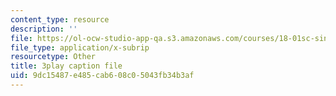 ```yaml
---
content_type: resource
description: ''
file: https://ol-ocw-studio-app-qa.s3.amazonaws.com/courses/18-01sc-single-variable-calculus-fall-2010/9dc15487e485cab608c05043fb34b3af_e4cURLXGjrM.srt
file_type: application/x-subrip
resourcetype: Other
title: 3play caption file
uid: 9dc15487-e485-cab6-08c0-5043fb34b3af
---
```

